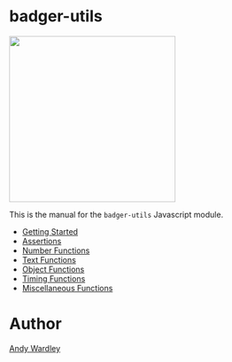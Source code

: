# badger-utils

<img src="./images/badger2.svg" width="300"/>

This is the manual for the `badger-utils` Javascript module.

* [Getting Started](manual/getting_started.html)
* [Assertions](manual/assertions.html)
* [Number Functions](manual/numbers.html)
* [Text Functions](manual/text.html)
* [Object Functions](manual/objects.html)
* [Timing Functions](manual/timing.html)
* [Miscellaneous Functions](manual/misc.html)

# Author
[Andy Wardley](https://github.com/abw)
